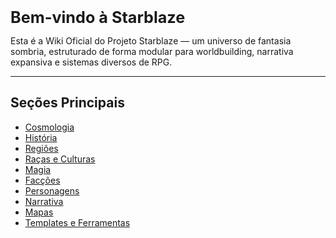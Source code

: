 <span style="font-size: 1.8em; font-weight: bold;">Bem-vindo à Starblaze</span>

Esta é a Wiki Oficial do Projeto Starblaze — um universo de fantasia sombria, estruturado de forma modular para worldbuilding, narrativa expansiva e sistemas diversos de RPG.

---

## Seções Principais

- [Cosmologia](Cosmologia/index.md)
- [História](Historia/index.md)
- [Regiões](Regioes/index.md)
- [Raças e Culturas](RacasCulturas/index.md)
- [Magia](Magia/index.md)
- [Facções](Faccoes/index.md)
- [Personagens](Personagens/index.md)
- [Narrativa](Narrativa/index.md)
- [Mapas](Mapas/index.md)
- [Templates e Ferramentas](Templates/index.md)
